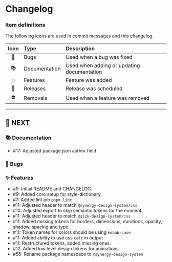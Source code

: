 # Changelog

### Item definitions

The following icons are used in commit messages and this changelog.

|  Icon  | Type          | Description
|:------:|:--------------|:----------------------------
|   🐛   | Bugs          | Used when a bug was fixed
|   📚   | Documentation | Used when adding or updating documentation
|   ✨   | Features      | Feature was added
|   🚀   | Releases      | Release was scheduled
|   ⛔   | Removals      | Used when a feature was removed

---

## 🚀 NEXT

### 📚 Documentation

- #17: Adjusted package.json author field

### 🐛 Bugs

### ✨ Features

- #9: Initial README and CHANGELOG.
- #9: Added core setup for style-dictionary.
- #7: Added lint job `pnpm lint`
- #11: Adjusted header to match `@synergy-design-system/css`
- #10: Adjusted export to skip semantic tokens for the moment.
- #11: Adjusted header to match `@sick-design-system/css`
- #11: Added missing tokens for borders, dimensions, durations, opacity, shadow, spacing and typo
- #11: Token names for colors should be using `kebab-case`
- #11: Added ability to use css `calc` in output
- #11: Restructured tokens, added missing ones.
- #12: Added low level design tokens for animations.
- #55: Rename package namespace to `@synergy-design-system`
